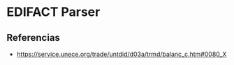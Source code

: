 # EDIFACT Parser

## Referencias

* https://service.unece.org/trade/untdid/d03a/trmd/balanc_c.htm#0080_X